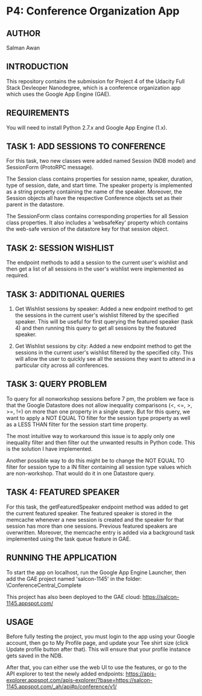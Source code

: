 P4: Conference Organization App
============

AUTHOR
------
Salman Awan


INTRODUCTION
------------
This repository contains the submission for Project 4 of the Udacity Full Stack Devleoper Nanodegree, which is a conference organization app which uses the Google App Engine (GAE).


REQUIREMENTS
-------------
You will need to install Python 2.7.x and Google App Engine (1.x).


TASK 1: ADD SESSIONS TO CONFERENCE
----------------------------------
For this task, two new classes were added named Session (NDB model) and SessionForm (ProtoRPC message).

The Session class contains properties for session name, speaker, duration, type of session, date, and start time. The speaker property is implemented as a string property containing the name of the speaker. Moreover, the Session objects all have the respective Conference objects set as their parent in the datastore.

The SessionForm class contains corresponding properties for all Session class properties. It also includes a 'websafeKey' property which contains the web-safe version of the datastore key for that session object.

TASK 2: SESSION WISHLIST
------------------------
The endpoint methods to add a session to the current user's wishlist and then get a list of all sessions in the user's wishlist were implemented as required.


TASK 3: ADDITIONAL QUERIES
--------------------------
1. Get Wishlist sessions by speaker: Added a new endpoint method to get the sessions in the current user's wishlist filtered by the specified speaker. This will be useful for first querying the featured speaker (task 4) and then running this query to get all sessions by the featured speaker.

2. Get Wishlist sessions by city: Added a new endpoint method to get the sessions in the current user's wishlist filtered by the specified city. This will allow the user to quickly see all the sessions they want to attend in a particular city across all conferences.


TASK 3: QUERY PROBLEM
---------------------
To query for all nonworkshop sessions before 7 pm, the problem we face is that the Google Datastore does not allow inequality comparisons (<, <=, >, >=, !=) on more than one property in a single query. But for this query, we want to apply a NOT EQUAL TO filter for the session type property as well as a LESS THAN filter for the session start time property.

The most intuitive way to workaround this issue is to apply only one inequality filter and then filter out the unwanted results in Python code. This is the solution I have implemented.

Another possible way to do this might be to change the NOT EQUAL TO filter for session type to a IN filter containing all session type values which are non-workshop. That would do it in one Datastore query.


TASK 4: FEATURED SPEAKER
---------------------
For this task, the getFeaturedSpeaker endpoint method was added to get the current featured speaker. The featured speaker is stored in the memcache whenever a new session is created and the speaker for that session has more than one sessions. Previous featured speakers are overwritten. Moreover, the memcache entry is added via a background task implemented using the task queue feature in GAE.


RUNNING THE APPLICATION
-----------------------
To start the app on localhost, run the Google App Engine Launcher, then add the GAE project named 'salcon-1145' in the folder: <ud858>\ConferenceCentral_Complete

This project has also been deployed to the GAE cloud: https://salcon-1145.appspot.com/


USAGE
-----
Before fully testing the project, you must login to the app using your Google account, then go to My Profile page, and update your Tee shirt size (click Update profile button after that). This will ensure that your profile instance gets saved in the NDB.

After that, you can either use the web UI to use the features, or go to the API explorer to test the newly added endpoints: https://apis-explorer.appspot.com/apis-explorer/?base=https://salcon-1145.appspot.com/_ah/api#p/conference/v1/

